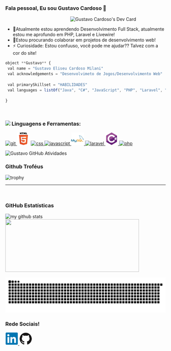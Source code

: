 ### Fala pessoal, Eu sou Gustavo Cardoso 👋
<div>
<a href="https://app.daily.dev/GustavoCardosio"><img src="https://api.daily.dev/devcards/ac3987b08cd34032a3938e849726d024.png?r=7fy" width="300" align="right" alt="Gustavo Cardoso's Dev Card"/></a>
<br />

- 🌱Atualmente estou aprendendo Desenvolvimento Full Stack, atualmente estou me aprofundo em PHP, Laravel e Livewire!
- 👯Estou procurando colaborar em projetos de desenvolvimento web!
- ⚡ Curiosidade: Estou confuuso, você pode me ajudar?? Talvez com a cor do site!
</div>

```javascript
object **Gustavo** {
 val name = "Gustavo Eliseu Cardoso Milani"
 val acknowledgements = "Desenvolvimeto de Jogos/Desenvolvimento Web"
 
 val primarySkillset = "HABILIDADES"
 val languages = listOf("Java", "C#", "JavaScript", "PHP", "Laravel", "CSS", "HTML") 

}
```
<br/>

<h3 align="left"><img src="https://media.giphy.com/media/WUlplcMpOCEmTGBtBW/giphy.gif" width="50"> Linguagens e Ferramentas:</h3> 
<p align="left">
  <a href="https://git-scm.com/" target="_blank"> <img src="https://www.svgrepo.com/show/353783/github-octocat.svg" alt="git" width="40" height="40"/> </a>
  <a href="https://www.w3.org/html/" target="_blank"> <img src="https://raw.githubusercontent.com/devicons/devicon/master/icons/html5/html5-original-wordmark.svg" alt="html5" width="40" height="40"/></a>
  <a href="https://developer.mozilla.org/en-US/docs/Web/CSS" target="_blank"> <img src="https://www.svgrepo.com/show/353623/css-3.svg" alt="css" width="40" height="40"/> </a>
   <a href="https://developer.mozilla.org/en-US/docs/Web/JavaScript" target="_blank"> <img src="https://www.svgrepo.com/show/353946/jss.svg" alt="javascript" width="40" height="40"/> </a>
  <a href="https://www.mysql.com/" target="_blank"> <img src="https://raw.githubusercontent.com/devicons/devicon/master/icons/mysql/mysql-original-wordmark.svg" alt="mysql" width="40" height="40"/> </a>
  <a href="https://laravel.com/" target="_blank"> <img src="https://www.svgrepo.com/show/353985/laravel.svg" alt="laravel" width="40" height="40"/> </a>
  <a href="https://unity.com/how-to/learning-c-sharp-unity-beginners" target="_blank"> <img src="https://raw.githubusercontent.com/devicons/devicon/master/icons/csharp/csharp-original.svg" alt="csharp" width="40" height="40"/> </a>
  <a href="https://www.php.net/" target="_blank"> <img src="https://www.svgrepo.com/show/354180/php.svg" alt="php" width="40" height="40"/> </a>

</p>


<p align="left">
 
![Gustavo GitHub Atividades](https://activity-graph.herokuapp.com/graph?username=GustavoCardoso-io&hide_border=true&theme=redical)

</p>

### Github Troféus
<p>
 
![trophy](https://github-profile-trophy.vercel.app/?username=GustavoCardoso-io&margin-w=15theme=dark)
 
</p>
<hr>
<br />

### GitHub Estatísticas

<p align="left">
<img src="https://github-readme-stats.vercel.app/api?username=GustavoCardoso-io&show_icons=true&theme=buefy&count_private=true" alt="my github stats" width="420"/>
   <img src="https://github-readme-streak-stats.herokuapp.com/?user=GustavoCardoso-io" width="420" height="165">
</p>

<div>
 <p align="center">
    <img src="https://github.com/Asmit2952/Asmit2952/blob/output/github-contribution-grid-snake.svg" alt="snake">
 </p>
</div>


### Rede Sociais!
<p align="left">
<a href="https://www.linkedin.com/in/gustavo-cardoso-67b556187/" target="_blank"> <img src="https://raw.githubusercontent.com/devicons/devicon/master/icons/linkedin/linkedin-original.svg" alt="php" width="40" height="40"/> </a>
<a href="https://github.com/GustavoCardoso-io" target="_blank"> <img src="https://raw.githubusercontent.com/devicons/devicon/master/icons/github/github-original.svg" alt="github" width="40" height="40"/> </a>
 </p>
 
 
